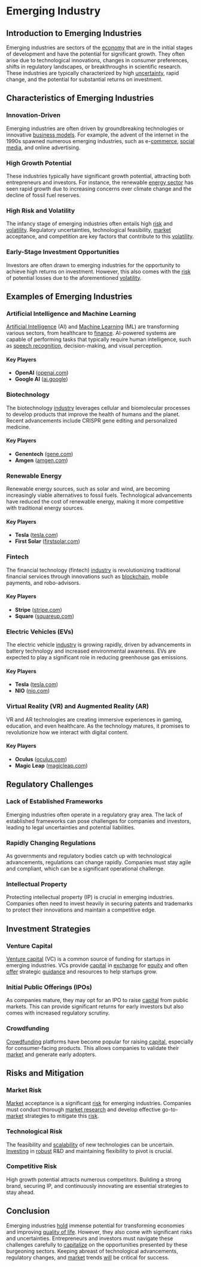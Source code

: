 # Emerging Industry

## Introduction to Emerging Industries

Emerging industries are sectors of the [economy](../e/economy.md) that are in the initial stages of development and have the potential for significant growth. They often arise due to technological innovations, changes in consumer preferences, shifts in regulatory landscapes, or breakthroughs in scientific research. These industries are typically characterized by high [uncertainty](../u/uncertainty_in_trading.md), rapid change, and the potential for substantial returns on investment.

## Characteristics of Emerging Industries

### Innovation-Driven
Emerging industries are often driven by groundbreaking technologies or innovative [business models](../b/business_models.md). For example, the advent of the internet in the 1990s spawned numerous emerging industries, such as e-[commerce](../c/commerce.md), [social media](../s/social_media.md), and online advertising.

### High Growth Potential
These industries typically have significant growth potential, attracting both entrepreneurs and investors. For instance, the renewable [energy sector](../e/energy_sector.md) has seen rapid growth due to increasing concerns over climate change and the decline of fossil fuel reserves.

### High Risk and Volatility
The infancy stage of emerging industries often entails high [risk](../r/risk.md) and [volatility](../v/volatility.md). Regulatory uncertainties, technological feasibility, [market](../m/market.md) acceptance, and competition are key factors that contribute to this [volatility](../v/volatility.md).

### Early-Stage Investment Opportunities
Investors are often drawn to emerging industries for the opportunity to achieve high returns on investment. However, this also comes with the [risk](../r/risk.md) of potential losses due to the aforementioned [volatility](../v/volatility.md).

## Examples of Emerging Industries

### Artificial Intelligence and Machine Learning
[Artificial Intelligence](../a/artificial_intelligence_in_trading.md) (AI) and [Machine Learning](../m/machine_learning.md) (ML) are transforming various sectors, from healthcare to [finance](../f/finance.md). AI-powered systems are capable of performing tasks that typically require human intelligence, such as [speech recognition](../s/speech_recognition.md), decision-making, and visual perception.

#### Key Players
- **OpenAI** ([openai.com](https://www.openai.com))
- **Google AI** ([ai.google](https://ai.google))

### Biotechnology
The biotechnology [industry](../i/industry.md) leverages cellular and biomolecular processes to develop products that improve the health of humans and the planet. Recent advancements include CRISPR gene editing and personalized medicine.

#### Key Players
- **Genentech** ([gene.com](https://www.gene.com))
- **Amgen** ([amgen.com](https://www.amgen.com))

### Renewable Energy
Renewable energy sources, such as solar and wind, are becoming increasingly viable alternatives to fossil fuels. Technological advancements have reduced the cost of renewable energy, making it more competitive with traditional energy sources.

#### Key Players
- **Tesla** ([tesla.com](https://www.tesla.com))
- **First Solar** ([firstsolar.com](https://www.firstsolar.com))

### Fintech
The financial technology (fintech) [industry](../i/industry.md) is revolutionizing traditional financial services through innovations such as [blockchain](../b/blockchain_in_trading.md), mobile payments, and robo-advisors.

#### Key Players
- **Stripe** ([stripe.com](https://www.stripe.com))
- **Square** ([squareup.com](https://squareup.com))

### Electric Vehicles (EVs)
The electric vehicle [industry](../i/industry.md) is growing rapidly, driven by advancements in battery technology and increased environmental awareness. EVs are expected to play a significant role in reducing greenhouse gas emissions.

#### Key Players
- **Tesla** ([tesla.com](https://www.tesla.com))
- **NIO** ([nio.com](https://www.nio.com))

### Virtual Reality (VR) and Augmented Reality (AR)
VR and AR technologies are creating immersive experiences in gaming, education, and even healthcare. As the technology matures, it promises to revolutionize how we interact with digital content.

#### Key Players
- **Oculus** ([oculus.com](https://www.oculus.com))
- **Magic Leap** ([magicleap.com](https://www.magicleap.com))

## Regulatory Challenges

### Lack of Established Frameworks
Emerging industries often operate in a regulatory gray area. The lack of established frameworks can pose challenges for companies and investors, leading to legal uncertainties and potential liabilities.

### Rapidly Changing Regulations
As governments and regulatory bodies catch up with technological advancements, regulations can change rapidly. Companies must stay agile and compliant, which can be a significant operational challenge.

### Intellectual Property
Protecting intellectual property (IP) is crucial in emerging industries. Companies often need to invest heavily in securing patents and trademarks to protect their innovations and maintain a competitive edge.

## Investment Strategies

### Venture Capital
[Venture capital](../v/venture_capital.md) (VC) is a common source of funding for startups in emerging industries. VCs provide [capital](../c/capital.md) in [exchange](../e/exchange.md) for [equity](../e/equity.md) and often [offer](../o/offer.md) strategic [guidance](../g/guidance.md) and resources to help startups grow.

### Initial Public Offerings (IPOs)
As companies mature, they may opt for an IPO to raise [capital](../c/capital.md) from public markets. This can provide significant returns for early investors but also comes with increased regulatory scrutiny.

### Crowdfunding
[Crowdfunding](../c/crowdfunding.md) platforms have become popular for raising [capital](../c/capital.md), especially for consumer-facing products. This allows companies to validate their [market](../m/market.md) and generate early adopters.

## Risks and Mitigation

### Market Risk
[Market](../m/market.md) acceptance is a significant [risk](../r/risk.md) for emerging industries. Companies must conduct thorough [market research](../m/market_research.md) and develop effective go-to-[market](../m/market.md) strategies to mitigate this [risk](../r/risk.md).

### Technological Risk
The feasibility and [scalability](../s/scalability.md) of new technologies can be uncertain. [Investing](../i/investing.md) in [robust](../r/robust.md) R&D and maintaining flexibility to pivot is crucial.

### Competitive Risk
High growth potential attracts numerous competitors. Building a strong brand, securing IP, and continuously innovating are essential strategies to stay ahead.

## Conclusion

Emerging industries [hold](../h/hold.md) immense potential for transforming economies and improving [quality of life](../q/quality_of_life.md). However, they also come with significant risks and uncertainties. Entrepreneurs and investors must navigate these challenges carefully to [capitalize](../c/capitalize.md) on the opportunities presented by these burgeoning sectors. Keeping abreast of technological advancements, regulatory changes, and [market](../m/market.md) trends [will](../w/will.md) be critical for success.